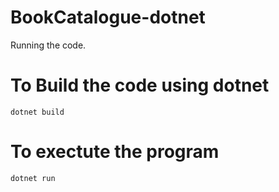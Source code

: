 # BookCatalogue-dotnet

Running the code.

# To Build the code using dotnet
`dotnet build`

# To exectute the program

`dotnet run`
